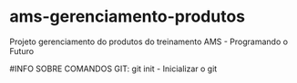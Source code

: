 # ams-gerenciamento-produtos
Projeto gerenciamento do produtos do treinamento AMS - Programando o Futuro


#INFO SOBRE COMANDOS GIT:
git init - Inicializar o git

